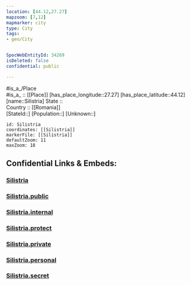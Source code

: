 ```yaml
---
location: [44.12,27.27] 
mapzoom: [7,12] 
mapmarker: city 
type: City
tags:
- geo/City


SpocWebEntityId: 34269
isDeleted: false
confidential: public

---
```

#is_a_/Place  
#is_a_ :: [[Place]] 
[has_place_longitude::27.27] 
[has_place_latitude::44.12] 
[name::Silistria] 
State ::  
Country :: [[Romania]]  
[StateId::] 
[Population::] 
[Unknown::] 


```leaflet
id: Silistria
coordinates: [[Silistria]] 
markerFile: [[Silistria]] 
defaultZoom: 11 
maxZoom: 18
```


## Confidential Links & Embeds: 

### [Silistria](/_Standards/Earth/Continent/Europe/Europe~East/Romania/Regions~Romania/Romania~Sud-Est/Constanta/City/Silistria.md) 

### [Silistria.public](/_public/Earth/Continent/Europe/Europe~East/Romania/Regions~Romania/Romania~Sud-Est/Constanta/City/Silistria.public.md) 

### [Silistria.internal](/_internal/Earth/Continent/Europe/Europe~East/Romania/Regions~Romania/Romania~Sud-Est/Constanta/City/Silistria.internal.md) 

### [Silistria.protect](/_protect/Earth/Continent/Europe/Europe~East/Romania/Regions~Romania/Romania~Sud-Est/Constanta/City/Silistria.protect.md) 

### [Silistria.private](/_private/Earth/Continent/Europe/Europe~East/Romania/Regions~Romania/Romania~Sud-Est/Constanta/City/Silistria.private.md) 

### [Silistria.personal](/_personal/Earth/Continent/Europe/Europe~East/Romania/Regions~Romania/Romania~Sud-Est/Constanta/City/Silistria.personal.md) 

### [Silistria.secret](/_secret/Earth/Continent/Europe/Europe~East/Romania/Regions~Romania/Romania~Sud-Est/Constanta/City/Silistria.secret.md)

